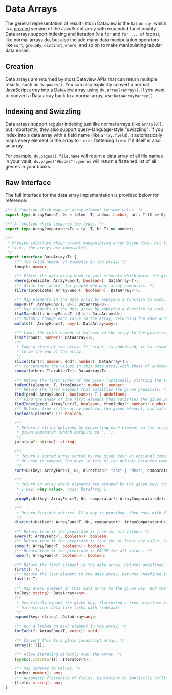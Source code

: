 # Data Arrays

The general representation of result lists in Dataview is the `DataArray`, which is a [proxied](https://developer.mozilla.org/en-US/docs/Web/JavaScript/Reference/Global_Objects/Proxy) version of the JavaScript array with expanded
functionality. Data arrays support indexing and iteration (via `for` and `for ... of` loops), like normal arrays do, but
also include many data manipulation operators like `sort`, `groupBy`, `distinct`, `where`, and so on to make
manipulating tabular data easier.

## Creation

Data arrays are returned by most Dataview APIs that can return multiple results, such as `dv.pages()`. You can also
explicitly convert a normal JavaScript array into a Dataview array using `dv.array(<array>)`. If you want to convert a
Data array back to a normal array, use `DataArray#array()`.

## Indexing and Swizzling

Data arrays support regular indexing just like normal arrays (like `array[0]`), but importantly, they also support
query-language-style "swizzling": if you index into a data array with a field name (like `array.field`), it
automatically maps every element in the array to `field`, flattening `field` if it itself is also an array.

For example, `dv.pages().file.name` will return a data array of all file names in your vault;
`dv.pages("#books").genres` will return a flattened list of all genres in your books.

## Raw Interface

The full interface for the data array implementation is provided below for reference:

```ts
/** A function which maps an array element to some value. */
export type ArrayFunc<T, O> = (elem: T, index: number, arr: T[]) => O;

/** A function which compares two types. */
export type ArrayComparator<T> = (a: T, b: T) => number;

/**
 * Proxied interface which allows manipulating array-based data. All functions on a data array produce a NEW array
 * (i.e., the arrays are immutable).
 */
export interface DataArray<T> {
    /** The total number of elements in the array. */
    length: number;

    /** Filter the data array down to just elements which match the given predicate. */
    where(predicate: ArrayFunc<T, boolean>): DataArray<T>;
    /** Alias for 'where' for people who want array semantics. */
    filter(predicate: ArrayFunc<T, boolean>): DataArray<T>;

    /** Map elements in the data array by applying a function to each. */
    map<U>(f: ArrayFunc<T, U>): DataArray<U>;
    /** Map elements in the data array by applying a function to each, then flatten the results to produce a new array. */
    flatMap<U>(f: ArrayFunc<T, U[]>): DataArray<U>;
    /** Mutably change each value in the array, returning the same array which you can further chain off of. */
    mutate(f: ArrayFunc<T, any>): DataArray<any>;

    /** Limit the total number of entries in the array to the given value. */
    limit(count: number): DataArray<T>;
    /**
     * Take a slice of the array. If `start` is undefined, it is assumed to be 0; if `end` is undefined, it is assumed
     * to be the end of the array.
     */
    slice(start?: number, end?: number): DataArray<T>;
    /** Concatenate the values in this data array with those of another iterable / data array / array. */
    concat(other: Iterable<T>): DataArray<T>;

    /** Return the first index of the given (optionally starting the search) */
    indexOf(element: T, fromIndex?: number): number;
    /** Return the first element that satisfies the given predicate. */
    find(pred: ArrayFunc<T, boolean>): T | undefined;
    /** Find the index of the first element that satisfies the given predicate. Returns -1 if nothing was found. */
    findIndex(pred: ArrayFunc<T, boolean>, fromIndex?: number): number;
    /** Returns true if the array contains the given element, and false otherwise. */
    includes(element: T): boolean;

    /**
     * Return a string obtained by converting each element in the array to a string, and joining it with the
     * given separator (which defaults to ', ').
     */
    join(sep?: string): string;

    /**
     * Return a sorted array sorted by the given key; an optional comparator can be provided, which will
     * be used to compare the keys in leiu of the default dataview comparator.
     */
    sort<U>(key: ArrayFunc<T, U>, direction?: "asc" | "desc", comparator?: ArrayComparator<U>): DataArray<T>;

    /**
     * Return an array where elements are grouped by the given key; the resulting array will have objects of the form
     * { key: <key value>, rows: DataArray }.
     */
    groupBy<U>(key: ArrayFunc<T, U>, comparator?: ArrayComparator<U>): DataArray<{ key: U; rows: DataArray<T> }>;

    /**
     * Return distinct entries. If a key is provided, then rows with distinct keys are returned.
     */
    distinct<U>(key?: ArrayFunc<T, U>, comparator?: ArrayComparator<U>): DataArray<T>;

    /** Return true if the predicate is true for all values. */
    every(f: ArrayFunc<T, boolean>): boolean;
    /** Return true if the predicate is true for at least one value. */
    some(f: ArrayFunc<T, boolean>): boolean;
    /** Return true if the predicate is FALSE for all values. */
    none(f: ArrayFunc<T, boolean>): boolean;

    /** Return the first element in the data array. Returns undefined if the array is empty. */
    first(): T;
    /** Return the last element in the data array. Returns undefined if the array is empty. */
    last(): T;

    /** Map every element in this data array to the given key, and then flatten it.*/
    to(key: string): DataArray<any>;
    /**
     * Recursively expand the given key, flattening a tree structure based on the key into a flat array. Useful for handling
     * hierarchical data like tasks with 'subtasks'.
     */
    expand(key: string): DataArray<any>;

    /** Run a lambda on each element in the array. */
    forEach(f: ArrayFunc<T, void>): void;

    /** Convert this to a plain javascript array. */
    array(): T[];

    /** Allow iterating directly over the array. */
    [Symbol.iterator](): Iterator<T>;

    /** Map indexes to values. */
    [index: number]: any;
    /** Automatic flattening of fields. Equivalent to implicitly calling `array.to("field")` */
    [field: string]: any;
}
```
